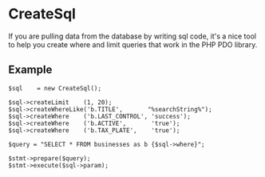 # CreateSql
If you are pulling data from the database by writing sql code, it's a nice tool to help you create where and limit queries that work in the PHP PDO library.

## Example

	$sql    = new CreateSql();
        
    $sql->createLimit	 (1, 20);
    $sql->createWhereLike('b.TITLE',       "%searchString%");
    $sql->createWhere    ('b.LAST_CONTROL', 'success');
    $sql->createWhere    ('b.ACTIVE',       'true');
    $sql->createWhere    ('b.TAX_PLATE',    'true');

    $query = "SELECT * FROM businesses as b {$sql->where}";

    $stmt->prepare($query);
    $stmt->execute($sql->param);